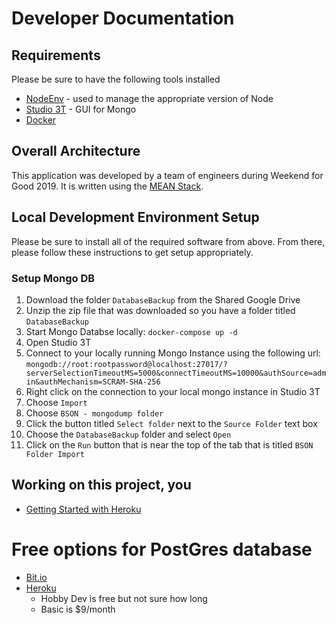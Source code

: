 # Developer Documentation

## Requirements
Please be sure to have the following tools installed
- [NodeEnv](https://github.com/nodenv/nodenv) - used to manage the appropriate version of Node
- [Studio 3T](https://studio3t.com/) - GUI for Mongo
- [Docker](https://www.docker.com/?utm_source=google&utm_medium=cpc&utm_campaign=search_emea_brand&utm_term=docker_exact&gclid=CjwKCAjw7p6aBhBiEiwA83fGuk1VSRc6_jWLioHUUCZUmmc-CmuoHBi9_Cxt9S8d6d-IUOz_O0765xoCqmsQAvD_BwE)

## Overall Architecture
This application was developed by a team of engineers during Weekend for Good 2019.  It is written using the [MEAN Stack](https://www.mongodb.com/mean-stack).
## Local Development Environment Setup
Please be sure to install all of the required software from above.  From there, please follow these instructions to get setup appropriately.
### Setup Mongo DB
1. Download the folder `DatabaseBackup` from the Shared Google Drive
1. Unzip the zip file that was downloaded so you have a folder titled `DatabaseBackup`
1. Start Mongo Databse locally: `docker-compose up -d`
1. Open Studio 3T
1. Connect to your locally running Mongo Instance using the following url: `mongodb://root:rootpassword@localhost:27017/?serverSelectionTimeoutMS=5000&connectTimeoutMS=10000&authSource=admin&authMechanism=SCRAM-SHA-256`
1. Right click on the connection to your local mongo instance in Studio 3T
1. Choose `Import`
1. Choose `BSON - mongodump folder`
1. Click the button titled `Select folder` next to the `Source Folder` text box
1. Choose the `DatabaseBackup` folder and select `Open`
1. Click on the `Run` button that is near the top of the tab that is titled `BSON Folder Import`





## Working on this project, you
- [Getting Started with Heroku](https://devcenter.heroku.com/articles/getting-started-with-nodejs)


# Free options for PostGres database
- [Bit.io](http://bit.io)
- [Heroku](https://elements.heroku.com/addons/heroku-postgresql#pricing)
  - Hobby Dev is free but not sure how long
  - Basic is $9/month
